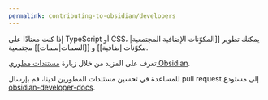 ```yaml
---
permalink: contributing-to-obsidian/developers
---
```


إذا كنت معتادًا على TypeScript أو CSS، يمكنك تطوير [[المكوّنات الإضافية المجتمعية|مكوّنات إضافية]] و [[السمات|سمات]] مجتمعية.

تعرف على المزيد من خلال زيارة [مستندات مطوري Obsidian](https://docs.obsidian.md).

للمساعدة في تحسين مستندات المطورين لدينا، قم بإرسال pull request إلى مستودع [obsidian-developer-docs](https://github.com/obsidianmd/obsidian-developer-docs).
